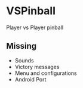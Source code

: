 # VSPinball
Player vs Player pinball

## Missing
 - Sounds
 - Victory messages
 - Menu and configurations
 - Android Port